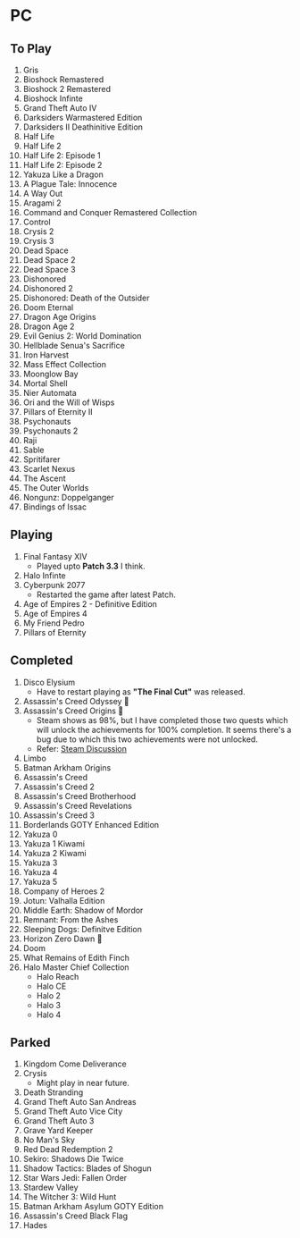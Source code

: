 # PC

## To Play

1. Gris
2. Bioshock Remastered
3. Bioshock 2 Remastered
4. Bioshock Infinte
5. Grand Theft Auto IV
6. Darksiders Warmastered Edition
7. Darksiders II Deathinitive Edition
8. Half Life
9. Half Life 2
10. Half Life 2: Episode 1
11. Half Life 2: Episode 2
12. Yakuza Like a Dragon
13. A Plague Tale: Innocence
14. A Way Out
15. Aragami 2
16. Command and Conquer Remastered Collection
17. Control
18. Crysis 2
19. Crysis 3
20. Dead Space
21. Dead Space 2
22. Dead Space 3
23. Dishonored
24. Dishonored 2
25. Dishonored: Death of the Outsider
26. Doom Eternal
27. Dragon Age Origins
28. Dragon Age 2
29. Evil Genius 2: World Domination
30. Hellblade Senua's Sacrifice
31. Iron Harvest
32. Mass Effect Collection
33. Moonglow Bay
34. Mortal Shell
35. Nier Automata
36. Ori and the Will of Wisps
37. Pillars of Eternity II
38. Psychonauts
39. Psychonauts 2
40. Raji
41. Sable
42. Spritifarer
43. Scarlet Nexus
44. The Ascent
45. The Outer Worlds
46. Nongunz: Doppelganger
47. Bindings of Issac

## Playing

1. Final Fantasy XIV
    - Played upto **Patch 3.3** I think.
2. Halo Infinte
3. Cyberpunk 2077
    - Restarted the game after latest Patch.
4. Age of Empires 2 - Definitive Edition
5. Age of Empires 4
6. My Friend Pedro
7. Pillars of Eternity

## Completed

1. Disco Elysium
    - Have to restart playing as **"The Final Cut"** was released.
2. Assassin's Creed Odyssey :star2:
3. Assassin's Creed Origins :star2:
    - Steam shows as 98%, but I have completed those two quests which will unlock the achievements for 100% completion. It seems there's a bug due to which this two achievements were not unlocked.
    - Refer: [Steam Discussion](https://steamcommunity.com/app/582160/discussions/1/1736589520010150698/)
4. Limbo
5. Batman Arkham Origins
6. Assassin's Creed
7. Assassin's Creed 2
8. Assassin's Creed Brotherhood
9. Assassin's Creed Revelations
10. Assassin's Creed 3
11. Borderlands GOTY Enhanced Edition
12. Yakuza 0
13. Yakuza 1 Kiwami
14. Yakuza 2 Kiwami
15. Yakuza 3
16. Yakuza 4
17. Yakuza 5
18. Company of Heroes 2
19. Jotun: Valhalla Edition
20. Middle Earth: Shadow of Mordor
21. Remnant: From the Ashes
22. Sleeping Dogs: Definitve Edition
23. Horizon Zero Dawn :star2:
24. Doom
25. What Remains of Edith Finch
26. Halo Master Chief Collection
    - Halo Reach
    - Halo CE
    - Halo 2
    - Halo 3
    - Halo 4

## Parked

1. Kingdom Come Deliverance
2. Crysis
    - Might play in near future.
3. Death Stranding
4. Grand Theft Auto San Andreas
5. Grand Theft Auto Vice City
6. Grand Theft Auto 3
7. Grave Yard Keeper
8. No Man's Sky
9. Red Dead Redemption 2
10. Sekiro: Shadows Die Twice
11. Shadow Tactics: Blades of Shogun
12. Star Wars Jedi: Fallen Order
13. Stardew Valley
14. The Witcher 3: Wild Hunt
15. Batman Arkham Asylum GOTY Edition
16. Assassin's Creed Black Flag
17. Hades
